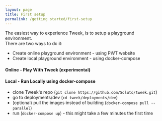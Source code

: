 ```yaml
---
layout: page
title: First setup
permalink: /getting started/first-setup
---
```


The easiest way to experience Tweek, is to setup a playground environment.  
There are two ways to do it:
- Create online playground environment - using PWT website
- Create local playground environment - using docker-compose

#### Online - Play With Tweek (experimental)


#### Local - Run Locally using docker-compose
- clone Tweek's repo (```git clone https://github.com/Soluto/tweek.git```)
- go to deployments/dev (```cd tweek/deployments/dev```)
- (optional) pull the images instead of building (```docker-compose pull --parallel```)
- run (```docker-compose up```) - this might take a few minutes the first time
